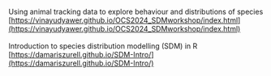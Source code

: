 Using animal tracking data to explore behaviour and distributions of species <br>
[https://vinayudyawer.github.io/OCS2024_SDMworkshop/index.html](https://vinayudyawer.github.io/OCS2024_SDMworkshop/index.html) <br>
<br>
Introduction to species distribution modelling (SDM) in R
[https://damariszurell.github.io/SDM-Intro/](https://damariszurell.github.io/SDM-Intro/)
